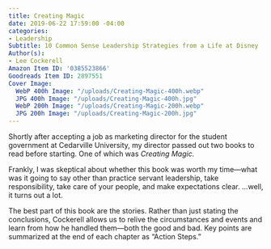 ```yaml
---
title: Creating Magic
date: 2019-06-22 17:59:00 -04:00
categories:
- Leadership
Subtitle: 10 Common Sense Leadership Strategies from a Life at Disney
Author(s):
- Lee Cockerell
Amazon Item ID: '0385523866'
Goodreads Item ID: 2897551
Cover Image:
  WebP 400h Image: "/uploads/Creating-Magic-400h.webp"
  JPG 400h Image: "/uploads/Creating-Magic-400h.jpg"
  WebP 200h Image: "/uploads/Creating-Magic-200h.webp"
  JPG 200h Image: "/uploads/Creating-Magic-200h.jpg"
---
```


Shortly after accepting a job as marketing director for the student government at Cedarville University, my director passed out two books to read before starting. One of which was *Creating Magic.*

Frankly, I was skeptical about whether this book was worth my time—what was it going to say other than practice servant leadership, take responsibility, take care of your people, and make expectations clear. …well, it turns out a lot.

The best part of this book are the stories. Rather than just stating the conclusions, Cockerell allows us to relive the circumstances and events and learn from how he handled them—both the good and bad. Key points are summarized at the end of each chapter as “Action Steps.”